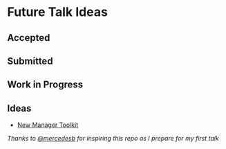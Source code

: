 # Future Talk Ideas

## Accepted

## Submitted

## Work in Progress

## Ideas
* [New Manager Toolkit](/SoftSkills/NewManagerToolkit.md)



*Thanks to [@mercedesb](https://github.com/mercedesb) for inspiring this repo as I prepare for my first talk*
